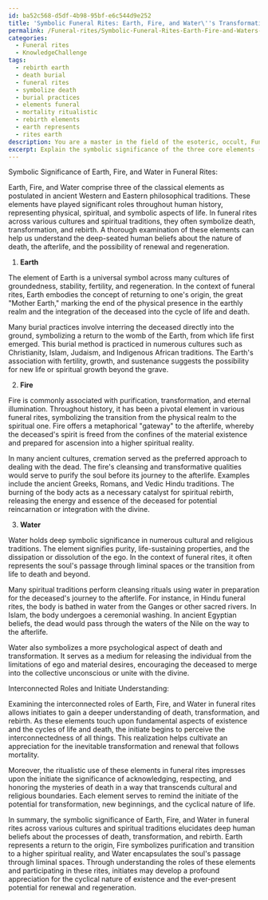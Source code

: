 ```yaml
---
id: ba52c568-d5df-4b98-95bf-e6c544d9e252
title: 'Symbolic Funeral Rites: Earth, Fire, and Water\''s Transformative Role'
permalink: /Funeral-rites/Symbolic-Funeral-Rites-Earth-Fire-and-Waters-Transformative-Role/
categories:
  - Funeral rites
  - KnowledgeChallenge
tags:
  - rebirth earth
  - death burial
  - funeral rites
  - symbolize death
  - burial practices
  - elements funeral
  - mortality ritualistic
  - rebirth elements
  - earth represents
  - rites earth
description: You are a master in the field of the esoteric, occult, Funeral rites and Education. You are a writer of tests, challenges, books and deep knowledge on Funeral rites for initiates and students to gain deep insights and understanding from. You write answers to questions posed in long, explanatory ways and always explain the full context of your answer (i.e., related concepts, formulas, examples, or history), as well as the step-by-step thinking process you take to answer the challenges. Be rigorous and thorough, and summarize the key themes, ideas, and conclusions at the end.
excerpt: Explain the symbolic significance of the three core elements - Earth, Fire, and Water - in funeral rites across various cultures and spiritual traditions, and how their interconnected roles in these rites influence the initiate's understanding of death, transformation, and rebirth.
---
```

Symbolic Significance of Earth, Fire, and Water in Funeral Rites:

Earth, Fire, and Water comprise three of the classical elements as postulated in ancient Western and Eastern philosophical traditions. These elements have played significant roles throughout human history, representing physical, spiritual, and symbolic aspects of life. In funeral rites across various cultures and spiritual traditions, they often symbolize death, transformation, and rebirth. A thorough examination of these elements can help us understand the deep-seated human beliefs about the nature of death, the afterlife, and the possibility of renewal and regeneration.

1. **Earth**

The element of Earth is a universal symbol across many cultures of groundedness, stability, fertility, and regeneration. In the context of funeral rites, Earth embodies the concept of returning to one's origin, the great "Mother Earth," marking the end of the physical presence in the earthly realm and the integration of the deceased into the cycle of life and death.

Many burial practices involve interring the deceased directly into the ground, symbolizing a return to the womb of the Earth, from which life first emerged. This burial method is practiced in numerous cultures such as Christianity, Islam, Judaism, and Indigenous African traditions. The Earth's association with fertility, growth, and sustenance suggests the possibility for new life or spiritual growth beyond the grave.

2. **Fire**

Fire is commonly associated with purification, transformation, and eternal illumination. Throughout history, it has been a pivotal element in various funeral rites, symbolizing the transition from the physical realm to the spiritual one. Fire offers a metaphorical "gateway" to the afterlife, whereby the deceased's spirit is freed from the confines of the material existence and prepared for ascension into a higher spiritual reality.

In many ancient cultures, cremation served as the preferred approach to dealing with the dead. The fire's cleansing and transformative qualities would serve to purify the soul before its journey to the afterlife. Examples include the ancient Greeks, Romans, and Vedic Hindu traditions. The burning of the body acts as a necessary catalyst for spiritual rebirth, releasing the energy and essence of the deceased for potential reincarnation or integration with the divine.

3. **Water**

Water holds deep symbolic significance in numerous cultural and religious traditions. The element signifies purity, life-sustaining properties, and the dissipation or dissolution of the ego. In the context of funeral rites, it often represents the soul's passage through liminal spaces or the transition from life to death and beyond.

Many spiritual traditions perform cleansing rituals using water in preparation for the deceased's journey to the afterlife. For instance, in Hindu funeral rites, the body is bathed in water from the Ganges or other sacred rivers. In Islam, the body undergoes a ceremonial washing. In ancient Egyptian beliefs, the dead would pass through the waters of the Nile on the way to the afterlife.

Water also symbolizes a more psychological aspect of death and transformation. It serves as a medium for releasing the individual from the limitations of ego and material desires, encouraging the deceased to merge into the collective unconscious or unite with the divine.

Interconnected Roles and Initiate Understanding:

Examining the interconnected roles of Earth, Fire, and Water in funeral rites allows initiates to gain a deeper understanding of death, transformation, and rebirth. As these elements touch upon fundamental aspects of existence and the cycles of life and death, the initiate begins to perceive the interconnectedness of all things. This realization helps cultivate an appreciation for the inevitable transformation and renewal that follows mortality.

Moreover, the ritualistic use of these elements in funeral rites impresses upon the initiate the significance of acknowledging, respecting, and honoring the mysteries of death in a way that transcends cultural and religious boundaries. Each element serves to remind the initiate of the potential for transformation, new beginnings, and the cyclical nature of life.

In summary, the symbolic significance of Earth, Fire, and Water in funeral rites across various cultures and spiritual traditions elucidates deep human beliefs about the processes of death, transformation, and rebirth. Earth represents a return to the origin, Fire symbolizes purification and transition to a higher spiritual reality, and Water encapsulates the soul's passage through liminal spaces. Through understanding the roles of these elements and participating in these rites, initiates may develop a profound appreciation for the cyclical nature of existence and the ever-present potential for renewal and regeneration.
